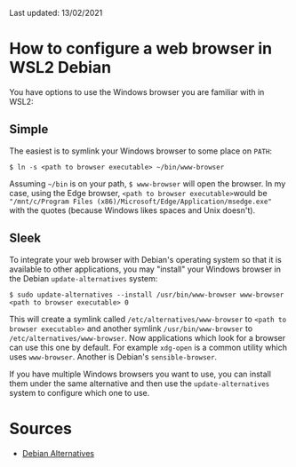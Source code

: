 Last updated: 13/02/2021

# How to configure a web browser in WSL2 Debian

You have options to use the Windows browser you are familiar with in WSL2:

## Simple

The easiest is to symlink your Windows browser to some place on `PATH`:

```
$ ln -s <path to browser executable> ~/bin/www-browser
```

Assuming `~/bin` is on your path, `$ www-browser` will open the browser.
In my case, using the Edge browser, `<path to browser executable>`would be
`"/mnt/c/Program Files (x86)/Microsoft/Edge/Application/msedge.exe"`
with the quotes (because Windows likes spaces and Unix doesn't).

## Sleek

To integrate your web browser with Debian's operating system so that it 
is available to other applications, you may "install" your Windows browser
in the Debian `update-alternatives` system:

```
$ sudo update-alternatives --install /usr/bin/www-browser www-browser <path to browser executable> 0
```

This will create a symlink called `/etc/alternatives/www-browser` to
`<path to browser executable>` and another symlink 
`/usr/bin/www-browser` to `/etc/alternatives/www-browser`.
Now applications which look for a browser can use this one by default.
For example `xdg-open` is a common utility which uses `www-browser`.
Another is Debian's `sensible-browser`.

If you have multiple Windows browsers you want to use, you can install
them under the same alternative and then use the `update-alternatives`
system to configure which one to use.

# Sources

- [Debian Alternatives](https://wiki.debian.org/DebianAlternatives)
